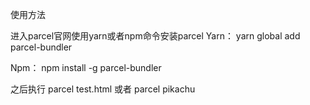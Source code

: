 使用方法

进入parcel官网使用yarn或者npm命令安装parcel
Yarn：
yarn global add parcel-bundler

Npm：
npm install -g parcel-bundler

之后执行
parcel test.html 或者 parcel pikachu
